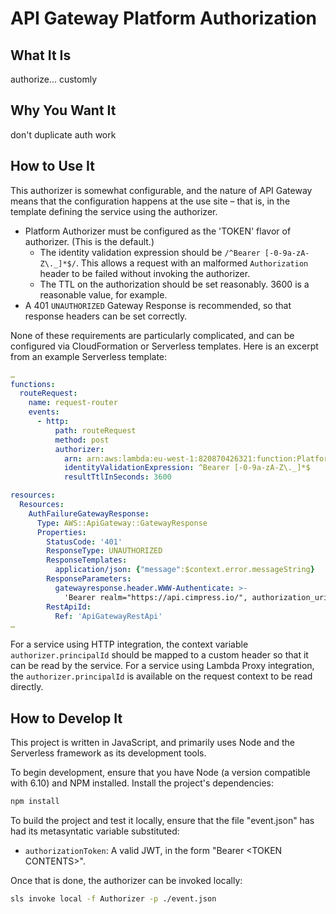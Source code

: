 # API Gateway Platform Authorization

## What It Is

authorize... customly

## Why You Want It

don't duplicate auth work

## How to Use It

This authorizer is somewhat configurable, and the nature of API Gateway means that the configuration happens at the use site – that is, in the template defining the service using the authorizer.

- Platform Authorizer must be configured as the 'TOKEN' flavor of authorizer. (This is the default.)
  - The identity validation expression should be `/^Bearer [-0-9a-zA-Z\._]*$/`. This allows a request with an malformed `Authorization` header to be failed without invoking the authorizer.
  - The TTL on the authorization should be set reasonably. 3600 is a reasonable value, for example.
- A 401 `UNAUTHORIZED` Gateway Response is recommended, so that response headers can be set correctly.

None of these requirements are particularly complicated, and can be configured via CloudFormation or Serverless templates.
Here is an excerpt from an example Serverless template:

```yaml
…
functions:
  routeRequest:
    name: request-router
    events:
      - http:
          path: routeRequest
          method: post
          authorizer:
            arn: arn:aws:lambda:eu-west-1:820870426321:function:Platform-Authorization-master-Authorizer
            identityValidationExpression: ^Bearer [-0-9a-zA-Z\._]*$
            resultTtlInSeconds: 3600

resources:
  Resources:
    AuthFailureGatewayResponse:
      Type: AWS::ApiGateway::GatewayResponse
      Properties:
        StatusCode: '401'
        ResponseType: UNAUTHORIZED
        ResponseTemplates:
          application/json: {"message":$context.error.messageString}
        ResponseParameters:
          gatewayresponse.header.WWW-Authenticate: >-
            'Bearer realm="https://api.cimpress.io/", authorization_uri="https://cimpress.auth0.com/oauth/token"'
        RestApiId:
          Ref: 'ApiGatewayRestApi'
…
```

For a service using HTTP integration, the context variable `authorizer.principalId` should be mapped to a custom header so that it can be read by the service. For a service using Lambda Proxy integration, the `authorizer.principalId` is available on the request context to be read directly.

## How to Develop It

This project is written in JavaScript, and primarily uses Node and the Serverless framework as its development tools.

To begin development, ensure that you have Node (a version compatible with 6.10) and NPM installed. Install the project's dependencies:

```bash
npm install
```

To build the project and test it locally, ensure that the file "event.json" has had its metasyntatic variable substituted:

- `authorizationToken`: A valid JWT, in the form "Bearer \<TOKEN CONTENTS>".

Once that is done, the authorizer can be invoked locally:

```bash
sls invoke local -f Authorizer -p ./event.json
```
